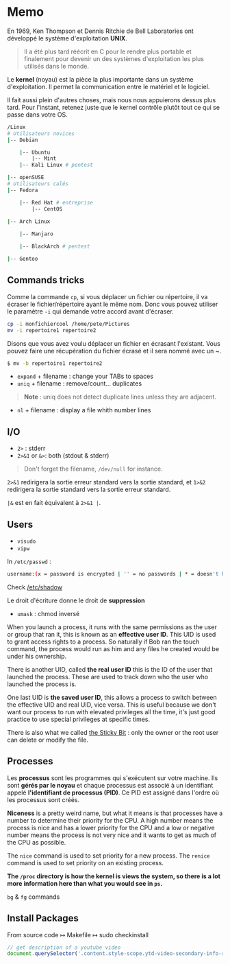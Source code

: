 # Memo

En 1969, Ken Thompson et Dennis Ritchie de Bell Laboratories ont développé le système d'exploitation **UNIX**. 
>Il a été plus tard réécrit en C pour le rendre plus portable et finalement pour devenir un des systèmes d'exploitation les plus utilisés dans le monde.

Le **kernel** (noyau) est la pièce la plus importante dans un système d'exploitation. 
Il permet la communication entre le matériel et le logiciel. 

Il fait aussi plein d'autres choses, mais nous nous appuierons dessus plus tard. 
Pour l'instant, retenez juste que le kernel contrôle plutôt tout ce qui se passe dans votre OS.

```bash
/Linux
# Utilisateurs novices
|-- Debian

    |-- Ubuntu
        |-- Mint
    |-- Kali Linux # pentest

|-- openSUSE
# Utilisateurs calés
|-- Fedora

    |-- Red Hat # entreprise
        |-- CentOS
        
|-- Arch Linux

    |-- Manjaro

    |-- BlackArch # pentest

|-- Gentoo
```

## Commands tricks

Comme la commande `cp`, si vous déplacer un fichier ou répertoire, il va écraser le fichier/répertoire ayant le même nom. Donc vous pouvez utiliser le paramètre `-i` qui demande votre accord avant d'écraser.
```bash
cp -i monfichiercool /home/pete/Pictures
mv -i repertoire1 repertoire2
```
Disons que vous avez voulu déplacer un fichier en écrasant l'existant. Vous pouvez faire une récupération du fichier écrasé et il sera nommé avec un ~.
```bash
$ mv -b repertoire1 repertoire2
```
- `expand` + filename : change your TABs to spaces
- `uniq` + filename : remove/count... duplicates
> **Note** : uniq does not detect duplicate lines unless they are adjacent. 
- `nl` + filename : display a file whith number lines

## I/O

- `2>` : stderr
- `2>&1` or `&>`: both (stdout & stderr)
> Don't forget the filename, `/dev/null` for instance.

`2>&1` redirigera la sortie erreur standard vers la sortie standard, et `1>&2` redirigera la sortie standard vers
la sortie erreur standard.

`|&` est en fait équivalent à `2>&1 |`.

## Users
- `visudo`
- `vipw`

In `/etc/passwd` :
```bash
username:(x = password is encrypted | '' = no passwords | * = doesn't have login access):UID:GID:GECOS:/user_home:/user_shell
```
Check [/etc/shadow](https://linuxjourney.com/lesson/etc-shadow-file)

Le droit d'écriture donne le droit de __suppression__

- `umask` : chmod inversé

When you launch a process, it runs with the same permissions as the user or group that ran it, this is known as an **effective user ID**. This UID is used to grant access rights to a process. So naturally if Bob ran the touch command, the process would run as him and any files he created would be under his ownership.

There is another UID, called **the real user ID** this is the ID of the user that launched the process. These are used to track down who the user who launched the process is.

One last UID is **the saved user ID**, this allows a process to switch between the effective UID and real UID, vice versa. This is useful because we don't want our process to run with elevated privileges all the time, it's just good practice to use special privileges at specific times.

There is also what we called [the Sticky Bit](https://linuxjourney.com/lesson/sticky-bit) : only the owner or the root user can delete or modify the file.

## Processes

Les **processus** sont les programmes qui s'exécutent sur votre machine. Ils sont **gérés par le noyau** et chaque processus est associé à un identifiant appelé **l'identifiant de processus (PID)**. Ce PID est assigné dans l'ordre où les processus sont créés.

**Niceness** is a pretty weird name, but what it means is that processes have a number to determine their priority for the CPU. A high number means the process is nice and has a lower priority for the CPU and a low or negative number means the process is not very nice and it wants to get as much of the CPU as possible.

The `nice` command is used to set priority for a new process. The `renice` command is used to set priority on an existing process.

**The `/proc` directory is how the kernel is views the system, so there is a lot more information here than what you would see in `ps`.**

`bg` & `fg` commands

## Install Packages
From source code ↦ Makefile ↦ sudo checkinstall

```js
// get description of a youtube video
document.querySelector('.content.style-scope.ytd-video-secondary-info-renderer').textContent
```

